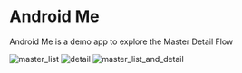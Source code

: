 # Android Me

Android Me is a demo app to explore the Master Detail Flow

![master_list](https://user-images.githubusercontent.com/86685007/146190236-f570b4b0-4ba9-4358-b960-95a5c4a23f39.png)
![detail](https://user-images.githubusercontent.com/86685007/146190269-73f2e21b-cfe4-4527-90ef-a0f2280a2bcb.png)
![master_list_and_detail](https://user-images.githubusercontent.com/86685007/146190279-79ca5bec-bf6a-4f3d-9c97-76729411e993.png)
